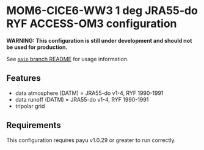 # MOM6-CICE6-WW3 1 deg JRA55-do RYF ACCESS-OM3 configuration

**WARNING: This configuration is still under development and should not be used for production.**

See [`main` branch
README](https://github.com/COSIMA/MOM6-CICE6-WW3/blob/main/README.md) for usage
information.

## Features

- data atmosphere (DATM) = JRA55-do v1-4, RYF 1990-1991
- data runoff (DATM) = JRA55-do v1-4, RYF 1990-1991
- tripolar grid

## Requirements

This configuration requires payu v1.0.29 or greater to run correctly.
